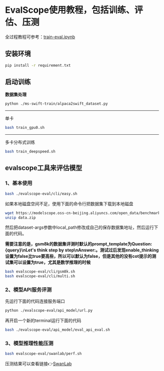 # EvalScope使用教程，包括训练、评估、压测

全过程教程可参考：[train-eval.ipynb](./train-eval.ipynb)

## 安装环境

```bash
pip install -r requirement.txt
```

## 启动训练

**数据集处理**

```bash
python ./ms-swift-train/alpaca2swift_dataset.py
```


---

单卡

```bash
bash train_gpu0.sh
```

---

多卡分布式训练

```bash
bash train_deepspeed.sh
```

## evalscope工具来评估模型

### 1、基本使用

```bash
bash ./evalscope-eval/cli/easy.sh
```

如果本地磁盘空间不足，使用下面的命令行把数据集下载到本地磁盘

```bash
wget https://modelscope.oss-cn-beijing.aliyuncs.com/open_data/benchmark/data.zip
unzip data.zip
```

然后把dataset-args参数中local_path修改成自己的保存数据集地址，然后运行下面的代码。

**需要注意的是，gsm8k的数据集评测时默认的prompt_template为Question: {query}\nLet's think step by step\nAnswer:。测试过后发现enable_thinking设置为false比true要高些，所以可以默认为false，但是其他的没有cot提示的测试集可以设置为true，尤其是数学推理的时候**

```bash
bash evalscope-eval/cli/gsm8k.sh
bash evalscope-eval/cli/multi.sh
```

### 2、模型API服务评测

先运行下面的代码连接服务端口

```bash
python ./evalscope-eval/api_model/url.py 
```

再开启一个新的terminal运行下面的代码

```bash
bash ./evalscope-eval/api_model/eval_api_eval.sh
```

### 3、模型推理性能压测

```bash
bash evalscope-eval/swanlab/perf.sh
```

压测结果可以查看链接👉[SwanLab](https://swanlab.cn/@LiXinYu/perf_benchmark/runs/k0flil25zyxgt1097asz8/chart)
